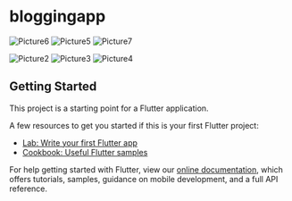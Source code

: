 # bloggingapp

![Picture6](https://user-images.githubusercontent.com/48116105/148002415-c4745697-462e-4b4d-997a-e2f52bf751ee.jpg)
![Picture5](https://user-images.githubusercontent.com/48116105/148002458-7904cd9c-d40e-49d7-b89d-79ee754ac260.jpg)
![Picture7](https://user-images.githubusercontent.com/48116105/148002510-e05eb877-c3b9-485d-8d87-e420efc98219.jpg)

![Picture2](https://user-images.githubusercontent.com/48116105/148002233-c8b386c6-c0e6-4352-9022-cc87e5449323.jpg)
![Picture3](https://user-images.githubusercontent.com/48116105/148002302-ec456320-499a-4241-982e-179d3853ee3e.jpg)
![Picture4](https://user-images.githubusercontent.com/48116105/148002355-568914b9-dc05-4c25-bfe8-282006f5bf1b.jpg)

## Getting Started

This project is a starting point for a Flutter application.

A few resources to get you started if this is your first Flutter project:

- [Lab: Write your first Flutter app](https://flutter.dev/docs/get-started/codelab)
- [Cookbook: Useful Flutter samples](https://flutter.dev/docs/cookbook)

For help getting started with Flutter, view our
[online documentation](https://flutter.dev/docs), which offers tutorials,
samples, guidance on mobile development, and a full API reference.
